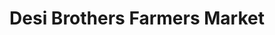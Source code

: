 ---
title: "Desi Brothers Farmers Market"
url: /austin/desi-brothers-farmers-market/
shop: greengrocer
---